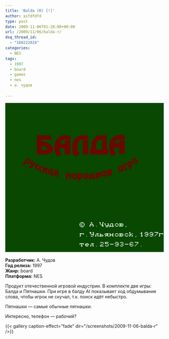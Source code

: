 ```yaml
---
title: 'Balda (R) [!]'
author: asfdfdfd
type: post
date: 2009-11-06T01:28:00+00:00
url: /2009/11/06/balda-r/
dsq_thread_id:
  - "160222024"
categories:
  - NES
tags:
  - 1997
  - board
  - games
  - nes
  - а. чудов

---
```

![](/screenshots/2009-11-06-balda-r/BaldaR_001.png)

**Разработчик:** А. Чудов  
**Год релиза:** 1997  
**Жанр:** board  
**Платформа:** NES 

Продукт отечественной игровой индустрии. В комплекте две игры: Балда и Пятнашки. При игре в балду AI показывает ход обдумывания слова, чтобы игрок не скучал, т.к. поиск идёт небыстро.

Пятнашки — самые обычные пятнашки.

Интересно, телефон — рабочий? 

<!--more-->

{{< gallery caption-effect="fade" dir="/screenshots/2009-11-06-balda-r" />}}